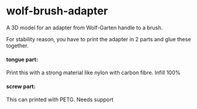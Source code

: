 wolf-brush-adapter
==================

A 3D model for an adapter from Wolf-Garten handle to a brush.

For stability reason, you have to print the adapter in 2 parts and glue these together.

#### tongue part:
Print this with a strong material like nylon with carbon fibre.
Infill 100%

#### screw part:
This can printed with PETG.
Needs support

